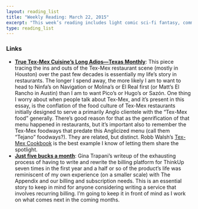```yaml
---
layout: reading_list
title: "Weekly Reading: March 22, 2015"
excerpt: "This week’s reading includes light comic sci-fi fantasy, commandments for a digital age, and Tex-Mex."
type: reading_list
---
```


### Links

- [**True Tex-Mex Cuisine’s Long Adios—Texas Monthly**](http://www.texasmonthly.com/daily-post/true-tex-mex-cuisines-long-adios): This piece tracing the ins and outs of the Tex-Mex restaurant scene (mostly in Houston) over the past few decades is essentially my life’s story in restaurants. The longer I spend away, the more likely I am to want to head to Ninfa’s on Navigation or Molina’s or El Real first (or Matt’s El Rancho in Austin) than I am to want Pico’s or Hugo’s or Sazón. One thing I worry about when people talk about Tex-Mex, and it’s present in this essay, is the conflation of the food culture of Tex-Mex restaurants initially designed to serve a primarily Anglo clientele with the “Tex-Mex food” generally. There’s good reason for that as the genrification of that menu happened in restaurants, but it’s important also to remember the Tex-Mex foodways that predate this Anglicized menu (call them “Tejano” foodways?). They are related, but distinct. Robb Walsh’s [Tex-Mex Cookbook](http://www.amazon.com/gp/product/0767914880/ref=as_li_tl?ie=UTF8&camp=1789&creative=390957&creativeASIN=0767914880&linkCode=as2&tag=latin031-20&linkId=XAVC4CTR6C4YWMBK) is the best example I know of letting them share the spotlight.
- [**Just five bucks a month**](http://scribbling.net/2015/03/20/just-five-bucks-a-month/): Gina Trapani’s writeup of the exhausting process of having to write and rewrite the billing platform for ThinkUp seven times in the first year and a half or so of the product’s life was reminiscent of my own experience (on a smaller scale) with The Appendix and our billing and subscription needs. This is an essential story to keep in mind for anyone considering writing a service that involves recurring billing. I’m going to keep it in front of mind as I work on what comes next in the coming months.